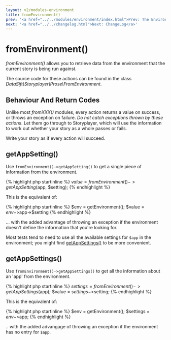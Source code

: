 ```yaml
---
layout: v2/modules-environment
title: fromEnvironment()
prev: '<a href="../../modules/environment/index.html">Prev: The Environment Module</a>'
next: '<a href="../../changelog.html">Next: ChangeLog</a>'
---
```


# fromEnvironment()

_fromEnvironment()_ allows you to retrieve data from the environment that the current story is being run against.

The source code for these actions can be found in the class _DataSift\Storyplayer\Prose\FromEnvironment_.

## Behaviour And Return Codes

Unlike most _fromXXX()_ modules, every action returns a value on success, or throws an exception on failure.  _Do not catch exceptions thrown by these actions_. Let them go through to Storyplayer, which will use the information to work out whether your story as a whole passes or fails.

Write your story as if every action will succeed.

## getAppSetting()

Use `fromEnvironment()->getAppSetting()` to get a single piece of information from the environment.

{% highlight php startinline %}
$value = fromEnvironment()->getAppSetting($app, $setting);
{% endhighlight %}

This is the equivalent of:

{% highlight php startinline %}
$env = getEnvironment();
$value = $env->$app->$setting
{% endhighlight %}

... with the added advantage of throwing an exception if the environment doesn't define the information that you're looking for.

Most tests tend to need to use all the available settings for `$app` in the environment; you might find [getAppSettings()](#getappsettings) to be more convenient.

## getAppSettings()

Use `fromEnvironment()->getAppSettings()` to get all the information about an 'app' from the environment.

{% highlight php startinline %}
$settings = fromEnvironment()->getAppSettings($app);
$value = $settings->$setting;
{% endhighlight %}

This is the equivalent of:

{% highlight php startinline %}
$env = getEnvironment();
$settings = $env->$app;
{% endhighlight %}

.. with the added advangage of throwing an exception if the environment has no entry for `$app`.